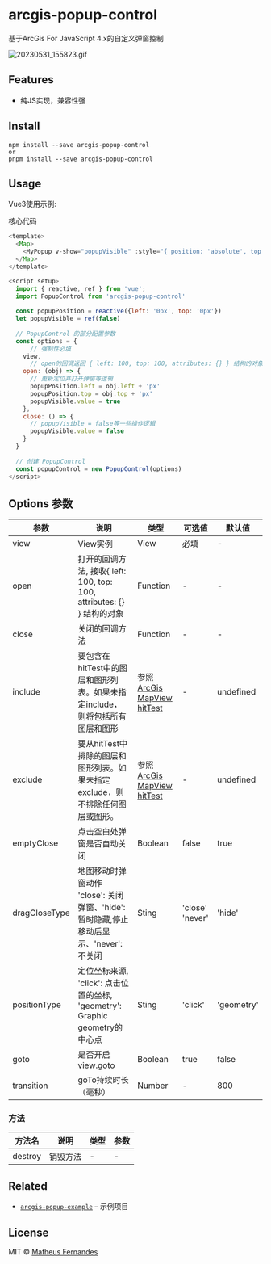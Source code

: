 # arcgis-popup-control

基于ArcGis For JavaScript 4.x的自定义弹窗控制

![20230531\_155823.gif](https://p6-juejin.byteimg.com/tos-cn-i-k3u1fbpfcp/4eaf838088a04ff48a6911386ee262d9~tplv-k3u1fbpfcp-watermark.image?)

## Features
*  纯JS实现，兼容性强

## Install

    npm install --save arcgis-popup-control
    or
    pnpm install --save arcgis-popup-control

## Usage

Vue3使用示例:

核心代码
```js
<template>
  <Map>
    <MyPopup v-show="popupVisible" :style="{ position: 'absolute', top: popupPosition.top, left: popupPosition.left }" />
  </Map>
</template>

<script setup>
  import { reactive, ref } from 'vue';
  import PopupControl from 'arcgis-popup-control'
  
  const popupPosition = reactive({left: '0px', top: '0px'})
  let popupVisible = ref(false)
  
  // PopupControl 的部分配置参数
  const options = {
      // 强制性必填
    view, 
      // open的回调返回 { left: 100, top: 100, attributes: {} } 结构的对象
    open: (obj) => { 
      // 更新定位并打开弹窗等逻辑
      popupPosition.left = obj.left + 'px'
      popupPosition.top = obj.top + 'px'
      popupVisible.value = true
    },
    close: () => {
      // popupVisible = false等一些操作逻辑
      popupVisible.value = false
    }
  }
  
  // 创建 PopupControl
  const popupControl = new PopupControl(options)
</script>
```

## Options 参数
| 参数      | 说明    | 类型      | 可选值       | 默认值   |
|---------- |-------- |---------- |-------------  |-------- |
| view | View实例 | View | 必填 | - |
| open | 打开的回调方法, 接收{ left: 100, top: 100, attributes: {} } 结构的对象 | Function | - | - |
| close | 关闭的回调方法 | Function | - | - |
| include | 要包含在hitTest中的图层和图形列表。如果未指定include，则将包括所有图层和图形 | 参照[ArcGis MapView hitTest](https://developers.arcgis.com/javascript/latest/api-reference/esri-views-MapView.html#hitTest) | - | undefined |
| exclude | 要从hitTest中排除的图层和图形列表。如果未指定exclude，则不排除任何图层或图形。 | 参照[ArcGis MapView hitTest](https://developers.arcgis.com/javascript/latest/api-reference/esri-views-MapView.html#hitTest)  | - | undefined |
| emptyClose | 点击空白处弹窗是否自动关闭 | Boolean | false | true |
| dragCloseType | 地图移动时弹窗动作 'close': 关闭弹窗、'hide': 暂时隐藏,停止移动后显示、'never': 不关闭 | Sting | 'close'  'never' | 'hide' |
| positionType | 定位坐标来源, 'click': 点击位置的坐标, 'geometry': Graphic geometry的中心点 | Sting | 'click' | 'geometry' |
| goto | 是否开启view\.goto | Boolean | true | false |
| transition | goTo持续时长（毫秒） | Number | - | 800 |

### 方法
| 方法名 | 说明 | 类型      | 参数 |
| ---- | ---- | ---- | ---- | 
| destroy | 销毁方法 | -  |- |

## Related

*   [`arcgis-popup-example`](https://github.com/1103442828/arcgis-popup) – 示例项目

## License

MIT © [Matheus Fernandes](http://matheus.top)
